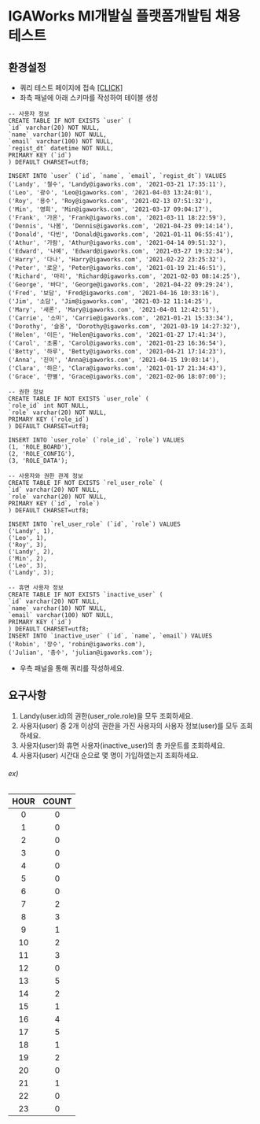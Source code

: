 # IGAWorks MI개발실 플랫폼개발팀 채용 테스트

## 환경설정

- 쿼리 테스트 페이지에 접속 <a href="http://sqlfiddle.com/" target="blank">\[CLICK\]</a>
- 좌측 패널에 아래 스키마를 작성하여 테이블 생성

```mysql
-- 사용자 정보
CREATE TABLE IF NOT EXISTS `user` (
`id` varchar(20) NOT NULL,
`name` varchar(10) NOT NULL,
`email` varchar(100) NOT NULL,
`regist_dt` datetime NOT NULL,
PRIMARY KEY (`id`)
) DEFAULT CHARSET=utf8;

INSERT INTO `user` (`id`, `name`, `email`, `regist_dt`) VALUES
('Landy', '철수', 'Landy@igaworks.com', '2021-03-21 17:35:11'),
('Leo', '광수', 'Leo@igaworks.com', '2021-04-03 13:24:01'),
('Roy', '용수', 'Roy@igaworks.com', '2021-02-13 07:51:32'),
('Min', '영희', 'Min@igaworks.com', '2021-03-17 09:04:17'),
('Frank', '가온', 'Frank@igaworks.com', '2021-03-11 18:22:59'),
('Dennis', '나봄', 'Dennis@igaworks.com', '2021-04-23 09:14:14'),
('Donald', '다빈', 'Donald@igaworks.com', '2021-01-11 06:55:41'),
('Athur', '가람', 'Athur@igaworks.com', '2021-04-14 09:51:32'),
('Edward', '나예', 'Edward@igaworks.com', '2021-03-27 19:32:34'),
('Harry', '다나', 'Harry@igaworks.com', '2021-02-22 23:25:32'),
('Peter', '로운', 'Peter@igaworks.com', '2021-01-19 21:46:51'),
('Richard', '마리', 'Richard@igaworks.com', '2021-02-03 08:14:25'),
('George', '바다', 'George@igaworks.com', '2021-04-22 09:29:24'),
('Fred', '보담', 'Fred@igaworks.com', '2021-04-16 10:33:16'),
('Jim', '소담', 'Jim@igaworks.com', '2021-03-12 11:14:25'),
('Mary', '새론', 'Mary@igaworks.com', '2021-04-01 12:42:51'),
('Carrie', '소미', 'Carrie@igaworks.com', '2021-01-21 15:33:34'),
('Dorothy', '슬옹', 'Dorothy@igaworks.com', '2021-03-19 14:27:32'),
('Helen', '이든', 'Helen@igaworks.com', '2021-01-27 17:41:34'),
('Carol', '초롱', 'Carol@igaworks.com', '2021-01-23 16:36:54'),
('Betty', '하루', 'Betty@igaworks.com', '2021-04-21 17:14:23'),
('Anna', '진이', 'Anna@igaworks.com', '2021-04-15 19:03:14'),
('Clara', '하은', 'Clara@igaworks.com', '2021-01-17 21:34:43'),
('Grace', '한별', 'Grace@igaworks.com', '2021-02-06 18:07:00');

-- 권한 정보
CREATE TABLE IF NOT EXISTS `user_role` (
`role_id` int NOT NULL,
`role` varchar(20) NOT NULL,
PRIMARY KEY (`role_id`)
) DEFAULT CHARSET=utf8;

INSERT INTO `user_role` (`role_id`, `role`) VALUES
(1, 'ROLE_BOARD'),
(2, 'ROLE_CONFIG'),
(3, 'ROLE_DATA');

-- 사용자와 권한 관계 정보
CREATE TABLE IF NOT EXISTS `rel_user_role` (
`id` varchar(20) NOT NULL,
`role` varchar(20) NOT NULL,
PRIMARY KEY (`id`, `role`)
) DEFAULT CHARSET=utf8;

INSERT INTO `rel_user_role` (`id`, `role`) VALUES
('Landy', 1),
('Leo', 1),
('Roy', 3),
('Landy', 2),
('Min', 2),
('Leo', 3),
('Landy', 3);

-- 휴면 사용자 정보
CREATE TABLE IF NOT EXISTS `inactive_user` (
`id` varchar(20) NOT NULL,
`name` varchar(10) NOT NULL,
`email` varchar(100) NOT NULL,
PRIMARY KEY (`id`)
) DEFAULT CHARSET=utf8;
INSERT INTO `inactive_user` (`id`, `name`, `email`) VALUES
('Robin', '장수', 'robin@igaworks.com'),
('Julian', '충수', 'julian@igaworks.com');
```

- 우측 패널을 통해 쿼리를 작성하세요.

## 요구사항

1. Landy(user.id)의 권한(user_role.role)을 모두 조회하세요.
2. 사용자(user) 중 2개 이상의 권한을 가진 사용자의 사용자 정보(user)를 모두 조회하세요.
3. 사용자(user)와 휴면 사용자(inactive_user)의 총 카운트를 조회하세요.
4. 사용자(user) 시간대 순으로 몇 명이 가입하였는지 조회하세요.

###### ex)

   | HOUR | COUNT |
   | :----: | :-----: |
   |  0   |    0    |
   |  1   |    0    |
   |  2   |    0    |
   |  3   |    0    |
   |  4   |    0    |
   |  5   |    0    |
   |  6   |    0    |
   |  7   |    2    |
   |  8   |    3    |
   |  9   |    1    |
   |  10   |    2    |
   |  11   |    3    |
   |  12   |    0    |
   |  13   |    5    |
   |  14   |    2    |
   |  15   |    1    |
   |  16   |    4    |
   |  17   |    5    |
   |  18   |    1    |
   |  19   |    2    |
   |  20   |    0    |
   |  21   |    1    |
   |  22   |    0    |
   |  23   |    0    |

   
   
   